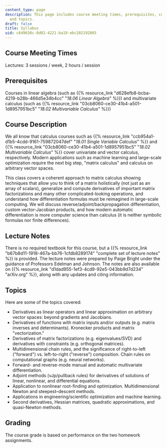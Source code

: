 ```yaml
---
content_type: page
description: This page includes course meeting times, prerequisites, course description,
  and topics.
draft: false
title: Syllabus
uid: c649638c-8d02-4221-ba19-ebc202192803
---
```

## Course Meeting Times

Lectures: 3 sessions / week, 2 hours / session

## Prerequisites

Courses in linear algebra (such as {{% resource_link "d628efb8-bcba-4219-b28b-466d5e34b4cc" "*18.06 Linear Algebra*" %}}) and multivariate calculus (such as {{% resource_link "03cb8060-ce30-41b4-a501-1d8957951bc5" "*18.02 Multivariable Calculus*" %}})

## Course Description

We all know that calculus courses such as {{% resource_link "ccb954a1-d1b5-4cdd-9161-759872047def" "*18.01 Single Variable Calculus*" %}} and {{% resource_link "03cb8060-ce30-41b4-a501-1d8957951bc5" "*18.02 Multivariable Calculus*" %}} cover univariate and vector calculus, respectively. Modern applications such as machine learning and large-scale optimization require the next big step, "matrix calculus" and calculus on arbitrary vector spaces.

This class covers a coherent approach to matrix calculus showing techniques that allow you to think of a matrix holistically (not just as an array of scalars), generalize and compute derivatives of important matrix factorizations and many other complicated-looking operations, and understand how differentiation formulas must be reimagined in large-scale computing. We will discuss reverse/adjoint/backpropagation differentiation, custom vector-Jacobian products, and how modern automatic differentiation is more computer science than calculus (it is neither symbolic formulas nor finite differences).

## Lecture Notes

There is no required textbook for this course, but a {{% resource_link "b67b8d11-1918-467a-bb76-1cfdb8289174" "complete set of lecture notes" %}} is provided. The lecture notes were prepared by Paige Bright under the guidance of Professors Edelman and Johnson. The notes are also available on {{% resource_link "d1dad955-1ef3-4cd9-92e5-043bb9d7d234" "arXiv.org" %}}, along with any updates and citing information.

## Topics

Here are some of the topics covered:

- Derivatives as linear operators and linear approximation on arbitrary vector spaces: beyond gradients and Jacobians.
- Derivatives of functions with matrix inputs and/or outputs (e.g. matrix inverses and determinants). Kronecker products and matrix "vectorization."
- Derivatives of matrix factorizations (e.g. eigenvalues/SVD) and derivatives with constraints (e.g. orthogonal matrices).
- Multidimensional chain rules, and the significance of right-to-left ("forward") vs. left-to-right ("reverse") composition. Chain rules on computational graphs (e.g. neural networks).
- Forward- and reverse-mode manual and automatic multivariate differentiation.
- Adjoint methods (vJp/pullback rules) for derivatives of solutions of linear, nonlinear, and differential equations.
- Application to nonlinear root-finding and optimization. Multidimensional Newton and steepest–descent methods.
- Applications in engineering/scientific optimization and machine learning.
- Second derivatives, Hessian matrices, quadratic approximations, and quasi-Newton methods.

## Grading

The course grade is based on performance on the two homework assignments.
